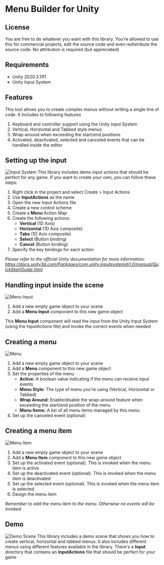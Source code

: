 # Menu Builder for Unity

## License
You are free to do whatever you want with this library. You're allowed to use this for commercial projects, edit the source code and even redistribute the source code. No attribution is required (but appreciated)

## Requirements
- Unity 2020.3.11f1
- Unity Input System

## Features
This tool allows you to create complex menus without writing a single line of code. It includes to following features
<ol>
    <li>Keyboard and controller support using the Unity Input System</li>
    <li>Vertical, Horizontal and Tabbed style menus</li>
    <li>Wrap-around when exceeding the start/end positions</li>
    <li>Activated, deactivated, selected and canceled events that can be handled inside the editor</li>
</ol>

## Setting up the input
![Input System](https://i.imgur.com/cbsHqZ4.png)
This library includes demo input actions that should be perfect for any game. If you want to create your own, you can follow these steps:
<ol>
    <li>Right click in the project and select Create > Input Actions</li>
    <li>Use <b>InputActions</b> as the name</li>
    <li>Open the new Input Actions file</li>
    <li>Create a new control scheme</li>
    <li>Create a <b>Menu</b> Action Map</li>
    <li>
        Create the following actions:
        <ul>
            <li><b>Vertical</b> (1D Axis)</li>
            <li><b>Horizontal</b> (1D Axis composite)</li>
            <li><b>Tabs</b> (1D Axis composite)</li>
            <li><b>Select</b> (Button binding)</li>
            <li><b>Cancel</b> (Button binding)</li>
        </ul>
    </li>
    <li>Specify the key bindings for each action</li>
</ol>

<i>Please refer to the official Unity documentation for more information: https://docs.unity3d.com/Packages/com.unity.inputsystem@1.0/manual/QuickStartGuide.html</i>

## Handling input inside the scene
![Menu Input](https://i.imgur.com/lhuG8YP.png)
<ol>
    <li>Add a new empty game object to your scene</li>
    <li>Add a <b>Menu Input</b> component to this new game object</li>
</ol>

This <b>Menu Input</b> component will read the input from the Unity Input System (using the InputActions file) and invoke the correct events when needed

## Creating a menu
![Menu](https://i.imgur.com/2VzC3pt.png)
<ol>
    <li>Add a new empty game object to your scene</li>
    <li>Add a <b>Menu</b> component to this new game object</li>
    <li>
        Set the properties of the menu
        <ul>
            <li><b>Active:</b> A boolean value indicating if the menu can receive input events</li>
            <li><b>Menu Style:</b> The type of menu you're using (Vertical, Horizontal or Tabbed)</li>
            <li><b>Wrap Around:</b> Enable/disable the wrap-around feature when exceeding the start/end position of the menu</li>
            <li><b>Menu Items:</b> A list of all menu items managed by this menu</li>
        </ul>
    </li>
    <li>Set up the canceled event (optional)</li>
</ol>

## Creating a menu item
![Menu Item](https://i.imgur.com/N03Q9cd.png)
<ol>
    <li>Add a new empty game object to your scene</li>
    <li>Add a <b>Menu Item</b> component to this new game object</li>
    <li>Set up the activated event (optional). This is invoked when the menu item is active</li>
    <li>Set up the deactivated event (optional). This is invoked when the menu item is deactivated</li>
    <li>Set up the selected event (optional). This is invoked when the menu item is selected</li>
    <li>Design the menu item</li>
</ol>

<i>Remember to add the menu item to the menu. Otherwise no events will be invoked</i>

## Demo
![Demo Scene](https://i.imgur.com/IAc8pEM.png)
This library includes a demo scene that shows you how to create vertical, horizontal and tabbed menus. It also includes different menus using different features available in the library. There's a <b>Input</b> directory that contains an <b>InputActions</b> file that should be perfect for your game